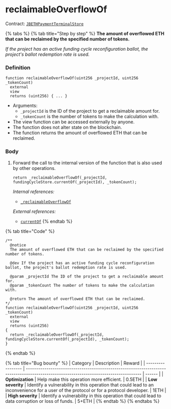 # reclaimableOverflowOf

Contract: [`JBETHPaymentTerminalStore`](../)​‌

{% tabs %}
{% tab title="Step by step" %}
**The amount of overflowed ETH that can be reclaimed by the specified number of tokens.**

_If the project has an active funding cycle reconfiguration ballot, the project's ballot redemption rate is used._

### Definition

```solidity
function reclaimableOverflowOf(uint256 _projectId, uint256 _tokenCount)
  external
  view
  returns (uint256) { ... }
```

* Arguments:
  * `_projectId` is the ID of the project to get a reclaimable amount for.
  * `_tokenCount` is the number of tokens to make the calculation with.
* The view function can be accessed externally by anyone.
* The function does not alter state on the blockchain.
* The function returns the amount of overflowed ETH that can be reclaimed.

### Body

1.  Forward the call to the internal version of the function that is also used by other operations.

    ```solidity
    return _reclaimableOverflowOf(_projectId, fundingCycleStore.currentOf(_projectId), _tokenCount);
    ```

    _Internal references:_

    * [`_reclaimableOverflowOf`](\_reclaimableoverflowof.md)

    _External references:_

    * [`currentOf`](../../../jbfundingcyclestore/read/currentof.md)
{% endtab %}

{% tab title="Code" %}
```solidity
/**
  @notice
  The amount of overflowed ETH that can be reclaimed by the specified number of tokens.

  @dev If the project has an active funding cycle reconfiguration ballot, the project's ballot redemption rate is used.

  @param _projectId The ID of the project to get a reclaimable amount for.
  @param _tokenCount The number of tokens to make the calculation with. 

  @return The amount of overflowed ETH that can be reclaimed.
*/
function reclaimableOverflowOf(uint256 _projectId, uint256 _tokenCount)
  external
  view
  returns (uint256)
{
  return _reclaimableOverflowOf(_projectId, fundingCycleStore.currentOf(_projectId), _tokenCount);
}
```
{% endtab %}

{% tab title="Bug bounty" %}
| Category          | Description                                                                                                                            | Reward |
| ----------------- | -------------------------------------------------------------------------------------------------------------------------------------- | ------ |
| **Optimization**  | Help make this operation more efficient.                                                                                               | 0.5ETH |
| **Low severity**  | Identify a vulnerability in this operation that could lead to an inconvenience for a user of the protocol or for a protocol developer. | 1ETH   |
| **High severity** | Identify a vulnerability in this operation that could lead to data corruption or loss of funds.                                        | 5+ETH  |
{% endtab %}
{% endtabs %}
